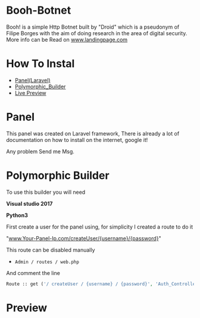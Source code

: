 # Booh-Botnet

 Booh! is a simple Http Botnet built by "Droid" which is a pseudonym of Filipe Borges with the aim of doing research in the area of digital security.
 More info can be Read on www.landingpage.com

 # How To Instal
 * [Panel(Laravel)](#Panel)
 * [Polymorphic_Builder](#Polymorphic_Builder)
 * [Live Preview](#Preview)






# Panel
  This panel was created on Laravel framework, There is already a lot of documentation on how to install on the internet, google it!

  Any problem Send me Msg.


# Polymorphic Builder

  To use this builder you will need

  **Visual studio 2017**

  **Python3**

  First create a user for the panel using, for simplicity I created a route to do it

   "www.Your-Panel-Ip.com/createUser/{username}/{password}"



  This route can be disabled manually

  * `Admin / routes / web.php`

  And comment the line


  ```php
  Route :: get ('/ createUser / {username} / {password}', 'Auth_Controller @ createUser')

```


# Preview
